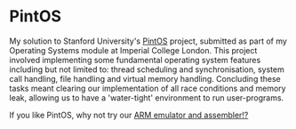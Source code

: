 # PintOS
My solution to Stanford University's [PintOS](https://en.wikipedia.org/wiki/Pintos) project, submitted as part of my Operating Systems module at Imperial College London. This project involved implementing some fundamental operating system features including but not limited to: thread scheduling and synchronisation, system call handling, file handling and virtual memory handling. Concluding these tasks meant clearing our implementation of all race conditions and memory leak, allowing us to have a 'water-tight' environment to run user-programs.

If you like PintOS, why not try our [ARM emulator and assembler!?](https://github.com/BnjmnCummings/arm-v8-emulator-and-assembler)
